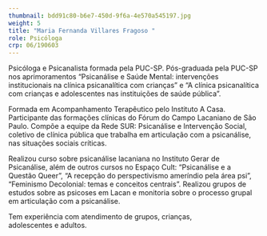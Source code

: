 ```yaml
---
thumbnail: bdd91c80-b6e7-450d-9f6a-4e570a545197.jpg
weight: 5
title: "Maria Fernanda Villares Fragoso "
role: Psicóloga
crp: 06/190603
---
```

Psicóloga e Psicanalista formada pela PUC-SP. Pós-graduada pela PUC-SP nos aprimoramentos “Psicanálise e Saúde Mental: intervenções institucionais na clínica psicanalítica com crianças” e “A clínica psicanalítica com crianças e adolescentes nas instituições de saúde pública”. 

Formada em Acompanhamento Terapêutico pelo Instituto A Casa. Participante das formações clínicas do Fórum do Campo Lacaniano de São Paulo. Compõe a equipe da Rede SUR: Psicanálise e Intervenção Social, coletivo de clínica pública que trabalha em articulação com a psicanálise, nas situações sociais críticas. 

Realizou curso sobre psicanálise lacaniana no Instituto Gerar de Psicanálise, além de outros cursos no Espaço Cult: “Psicanálise e a Questão Queer”, “A recepção do perspectivismo ameríndio pela área psi”, “Feminismo Decolonial: temas e conceitos centrais”. Realizou grupos de estudos sobre as psicoses em Lacan e monitoria sobre o processo grupal em articulação com a psicanálise. 

Tem experiência com atendimento de grupos, crianças, adolescentes e adultos.